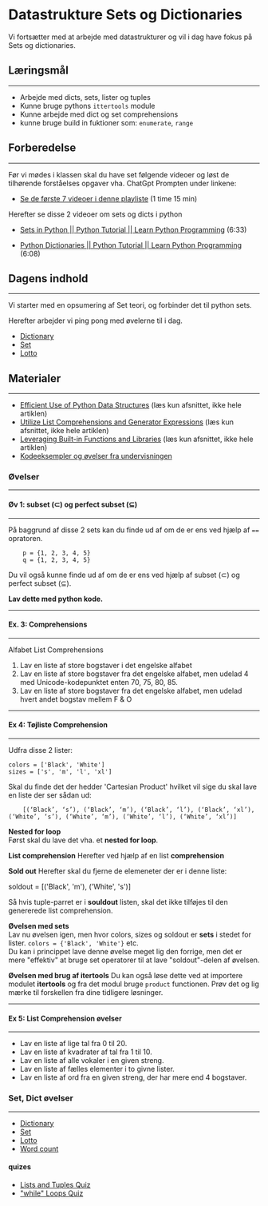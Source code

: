 # Datastrukture Sets og Dictionaries

Vi fortsætter med at arbejde med datastrukturer og vil i dag have fokus på Sets og dictionaries.

## Læringsmål
---        
- Arbejde med dicts, sets, lister og tuples
- Kunne bruge pythons `ittertools` module
- Kunne arbejde med dict og set comprehensions
- kunne bruge build in fuktioner som: `enumerate`, `range`

## Forberedelse
---
Før vi mødes i klassen skal du have set følgende videoer og løst de tilhørende forståelses opgaver vha. ChatGpt Prompten under linkene:

* [Se de første 7 videoer i denne playliste](https://youtube.com/playlist?list=PLDDGPdw7e6Ag1EIznZ-m-qXu4XX3A0cIz&si=ZvB5iD6OeP284C5-) (1 time 15 min)

Herefter se disse 2 videoer om sets og dicts i python

* [Sets in Python || Python Tutorial || Learn Python Programming](https://www.youtube.com/watch?v=sBvaPopWOmQ&list=PLi01XoE8jYohWFPpC17Z-wWhPOSuh8Er-&index=13) (6:33)

* [Python Dictionaries || Python Tutorial || Learn Python Programming](https://www.youtube.com/watch?v=XCcpzWs-CI4&list=PLi01XoE8jYohWFPpC17Z-wWhPOSuh8Er-&index=15) (6:08)


## Dagens indhold
---
Vi starter med en opsumering af Set teori, og forbinder det til python sets.



Herefter arbejder vi ping pong med øvelerne til i dag.

* [Dictionary](../materialer/datastrukturer2/dict.ipynb)
* [Set](../materialer/datastrukturer2/set.ipynb)
* [Lotto](../materialer/datastrukturer2/lotto.ipynb)

## Materialer
---

* [Efficient Use of Python Data Structures](https://blog.appsignal.com/2025/05/28/ways-to-optimize-your-code-in-python.html#efficient-use-of-python-data-structures) (læs kun afsnittet, ikke hele artiklen)
* [Utilize List Comprehensions and Generator Expressions](https://blog.appsignal.com/2025/05/28/ways-to-optimize-your-code-in-python.html#utilize-list-comprehensions-and-generator-expressions) (læs kun afsnittet, ikke hele artiklen)
* [Leveraging Built-in Functions and Libraries](https://blog.appsignal.com/2025/05/28/ways-to-optimize-your-code-in-python.html#leveraging-built-in-functions-and-libraries) (læs kun afsnittet, ikke hele artiklen)
* [Kodeeksempler og øvelser fra undervisningen](../materialer/ses2/)


### Øvelser

---
#### Øv 1: subset ($\subset$) og perfect subset ($\subseteq$)
---
På baggrund af disse 2 sets kan du finde ud af om de er ens ved hjælp af `==` opratoren.

````
    p = {1, 2, 3, 4, 5}
    q = {1, 2, 3, 4, 5}

````
Du vil også kunne finde ud af om de er ens ved hjælp af subset ($\subset$) og perfect subset ($\subseteq$). 

**Lav dette med python kode.**


---
#### Ex. 3: Comprehensions
---

Alfabet List Comprehensions

1. Lav en liste af store bogstaver i det engelske alfabet
2. Lav en liste af store bogstaver fra det engelske alfabet, men udelad 4 med Unicode-kodepunktet enten 70, 75, 80, 85.
3. Lav en liste af store bogstaver fra det engelske alfabet, men udelad hvert andet bogstav mellem F & O

---
#### Ex 4: Tøjliste Comprehension
---

Udfra disse 2 lister:

````
colors = ['Black', 'White']
sizes = ['s', 'm', 'l', 'xl']
````
Skal du finde det der hedder 'Cartesian Product' hvilket vil sige du skal lave en liste der ser sådan ud:

```
    [(‘Black’, ‘s’), (‘Black’, ‘m’), (‘Black’, ‘l’), (‘Black’, ‘xl’), (‘White’, ‘s’), (‘White’, ‘m’), (‘White’, ‘l’), (‘White’, ‘xl’)]
```
**Nested for loop**    
Først skal du lave det vha. et **nested for loop**.

**List comprehension**
Herefter ved hjælp af en list **comprehension**

**Sold out**
Herefter skal du fjerne de elemeneter der er i denne liste:

soldout = [('Black', 'm'), ('White', 's')]

Så hvis tuple-parret er i **souldout** listen, skal det ikke tilføjes til den genererede list comprehension.

**Øvelsen med sets**    
Lav nu øvelsen igen, men hvor colors, sizes og soldout er **sets** i stedet for lister. `colors = {'Black', 'White'}` etc.    
Du kan i princippet lave denne øvelse meget lig den forrige, men det er mere "effektiv" at bruge set operatorer til at lave "soldout"-delen af øvelsen.

**Øvelsen med brug af itertools**
Du kan også løse dette ved at importere modulet **itertools** og fra det modul bruge `product` functionen.
Prøv det og lig mærke til forskellen fra dine tidligere løsninger. 

---
#### Ex 5: List Comprehension øvelser
---
* Lav en liste af lige tal fra 0 til 20.
* Lav en liste af kvadrater af tal fra 1 til 10.
* Lav en liste af alle vokaler i en given streng.
* Lav en liste af fælles elementer i to givne lister.
* Lav en liste af ord fra en given streng, der har mere end 4 bogstaver.

### Set, Dict øvelser
---

* [Dictionary](../materialer/datastrukturer2/dict.ipynb)
* [Set](../materialer/datastrukturer2/set.ipynb)
* [Lotto](../materialer/datastrukturer2/lotto.ipynb)
* [Word count](https://github.com/python-elective-kea/fall2020/tree/master/sphinx/source/exercises/dict_exercises/count_words_in_file)

#### quizes
* [Lists and Tuples Quiz](https://realpython.com/quizzes/python-lists-tuples/)
* ["while" Loops Quiz](https://realpython.com/quizzes/python-while-loop/)
